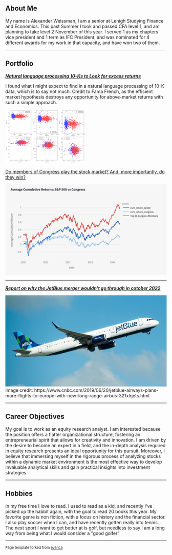## About Me

My name is Alexander Weissman, I am a senior at Lehigh Studying Finance and Economics. This past Summer I took and passed CFA level 1, and am planning to take level 2 November of this year. I served 1 as my chapters vice president and 1 term as IFC President, and was nominated for 4 different awards for my work in that capacity, and have won two of them.



---

## Portfolio

<!-- You can link to other websites, PDFs in this repo, and other pages in this repo -->

_**[Natural language processing 10-Ks to Look for excess returns](Report.md)**_

I found what I might expect to find in a natural language processing of 10-K data, which is to say not much. Credit to Fama French, as the efficient market hypothesis destroys any opportunity for above-market returns with such a simple approach.

<img class="img-circle" src="image/output_22_0.png" width="50%">


[Do members of Congress play the stock market? And, more importantly, do they win?](https://adrianmross-congress-trades-dashboard-srcwelcome-jjluva.streamlit.app/Congress_v._Market)




<img src="images/cum.png?raw=true"/>

---

_**[Report on why the JetBlue merger wouldn't go through in cotober 2022](JBlue.md)**_

<img src="image/Plane.jpg?raw=true"/>
Image credit: https://www.cnbc.com/2019/06/20/jetblue-airways-plans-more-flights-to-europe-with-new-long-range-airbus-321xlrjets.html

---

## Career Objectives
My goal is to work as an equity research analyst. I am interested because the position offers a flatter organizational structure, fostering an entrepreneurial spirit that allows for creativity and innovation. I am driven by the desire to become an expert in a field, and the in-depth analysis required in equity research presents an ideal opportunity for this pursuit. Moreover, I believe that immersing myself in the rigorous process of analyzing stocks within a dynamic market environment is the most effective way to develop invaluable analytical skills and gain practical insights into investment strategies.

---

## Hobbies

In my free time I love to read. I used to read as a kid, and recently I've picked up the habbit again, with the goal to read 20 books this year. My favorite genre is non fiction, with a focus on history and the financial sector. I also play soccer when I can, and have recently gotten really into tennis. The next sport I want to get better at is golf, but needless to say I am a long way from being what I would consider a "good golfer"

---
<p style="font-size:11px">Page template forked from <a href="https://github.com/evanca/quick-portfolio">evanca</a></p>
<!-- Remove above link if you don't want to attibute -->
